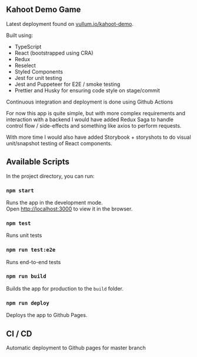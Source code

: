 ## Kahoot Demo Game

Latest deployment found on [vullum.io/kahoot-demo](https://www.vullum.io/kahoot-demo).

Built using:

- TypeScript
- React (bootstrapped using CRA)
- Redux
- Reselect
- Styled Components
- Jest for unit testing
- Jest and Puppeteer for E2E / smoke testing
- Prettier and Husky for ensuring code style on stage/commit

Continuous integration and deployment is done using Github Actions

For now this app is quite simple, but with more complex requirements and interaction with a backend I would have added Redux Saga to handle control flow / side-effects and something like axios to perform requests.

With more time I would also have added Storybook + storyshots to do visual unit/snapshot testing of React components.

## Available Scripts

In the project directory, you can run:

### `npm start`

Runs the app in the development mode.<br />
Open [http://localhost:3000](http://localhost:3000) to view it in the browser.

### `npm test`

Runs unit tests<br />

### `npm run test:e2e`

Runs end-to-end tests<br />

### `npm run build`

Builds the app for production to the `build` folder.<br />

### `npm run deploy`

Deploys the app to Github Pages.

## CI / CD

Automatic deployment to Github pages for master branch
